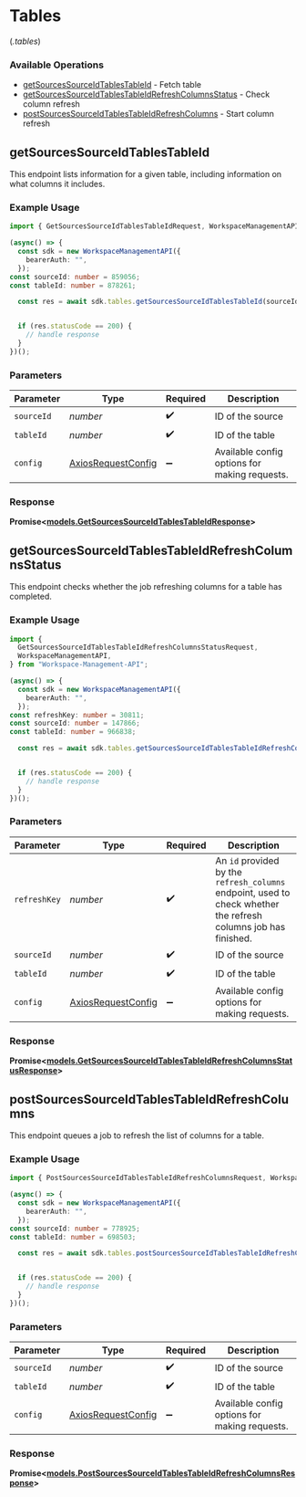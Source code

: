 # Tables
(*.tables*)

### Available Operations

* [getSourcesSourceIdTablesTableId](#getsourcessourceidtablestableid) - Fetch table
* [getSourcesSourceIdTablesTableIdRefreshColumnsStatus](#getsourcessourceidtablestableidrefreshcolumnsstatus) - Check column refresh
* [postSourcesSourceIdTablesTableIdRefreshColumns](#postsourcessourceidtablestableidrefreshcolumns) - Start column refresh

## getSourcesSourceIdTablesTableId

This endpoint lists information for a given table, including information on what columns it includes.

### Example Usage

```typescript
import { GetSourcesSourceIdTablesTableIdRequest, WorkspaceManagementAPI } from "Workspace-Management-API";

(async() => {
  const sdk = new WorkspaceManagementAPI({
    bearerAuth: "",
  });
const sourceId: number = 859056;
const tableId: number = 878261;

  const res = await sdk.tables.getSourcesSourceIdTablesTableId(sourceId, tableId);


  if (res.statusCode == 200) {
    // handle response
  }
})();
```

### Parameters

| Parameter                                                    | Type                                                         | Required                                                     | Description                                                  |
| ------------------------------------------------------------ | ------------------------------------------------------------ | ------------------------------------------------------------ | ------------------------------------------------------------ |
| `sourceId`                                                   | *number*                                                     | :heavy_check_mark:                                           | ID of the source                                             |
| `tableId`                                                    | *number*                                                     | :heavy_check_mark:                                           | ID of the table                                              |
| `config`                                                     | [AxiosRequestConfig](https://axios-http.com/docs/req_config) | :heavy_minus_sign:                                           | Available config options for making requests.                |


### Response

**Promise<[models.GetSourcesSourceIdTablesTableIdResponse](../../models/operations/getsourcessourceidtablestableidresponse.md)>**


## getSourcesSourceIdTablesTableIdRefreshColumnsStatus

This endpoint checks whether the job refreshing columns for a table has completed.

### Example Usage

```typescript
import {
  GetSourcesSourceIdTablesTableIdRefreshColumnsStatusRequest,
  WorkspaceManagementAPI,
} from "Workspace-Management-API";

(async() => {
  const sdk = new WorkspaceManagementAPI({
    bearerAuth: "",
  });
const refreshKey: number = 30811;
const sourceId: number = 147866;
const tableId: number = 966838;

  const res = await sdk.tables.getSourcesSourceIdTablesTableIdRefreshColumnsStatus(refreshKey, sourceId, tableId);


  if (res.statusCode == 200) {
    // handle response
  }
})();
```

### Parameters

| Parameter                                                                                                       | Type                                                                                                            | Required                                                                                                        | Description                                                                                                     |
| --------------------------------------------------------------------------------------------------------------- | --------------------------------------------------------------------------------------------------------------- | --------------------------------------------------------------------------------------------------------------- | --------------------------------------------------------------------------------------------------------------- |
| `refreshKey`                                                                                                    | *number*                                                                                                        | :heavy_check_mark:                                                                                              | An `id` provided by the `refresh_columns` endpoint, used to check whether the refresh columns job has finished. |
| `sourceId`                                                                                                      | *number*                                                                                                        | :heavy_check_mark:                                                                                              | ID of the source                                                                                                |
| `tableId`                                                                                                       | *number*                                                                                                        | :heavy_check_mark:                                                                                              | ID of the table                                                                                                 |
| `config`                                                                                                        | [AxiosRequestConfig](https://axios-http.com/docs/req_config)                                                    | :heavy_minus_sign:                                                                                              | Available config options for making requests.                                                                   |


### Response

**Promise<[models.GetSourcesSourceIdTablesTableIdRefreshColumnsStatusResponse](../../models/operations/getsourcessourceidtablestableidrefreshcolumnsstatusresponse.md)>**


## postSourcesSourceIdTablesTableIdRefreshColumns

This endpoint queues a job to refresh the list of columns for a table.

### Example Usage

```typescript
import { PostSourcesSourceIdTablesTableIdRefreshColumnsRequest, WorkspaceManagementAPI } from "Workspace-Management-API";

(async() => {
  const sdk = new WorkspaceManagementAPI({
    bearerAuth: "",
  });
const sourceId: number = 778925;
const tableId: number = 698503;

  const res = await sdk.tables.postSourcesSourceIdTablesTableIdRefreshColumns(sourceId, tableId);


  if (res.statusCode == 200) {
    // handle response
  }
})();
```

### Parameters

| Parameter                                                    | Type                                                         | Required                                                     | Description                                                  |
| ------------------------------------------------------------ | ------------------------------------------------------------ | ------------------------------------------------------------ | ------------------------------------------------------------ |
| `sourceId`                                                   | *number*                                                     | :heavy_check_mark:                                           | ID of the source                                             |
| `tableId`                                                    | *number*                                                     | :heavy_check_mark:                                           | ID of the table                                              |
| `config`                                                     | [AxiosRequestConfig](https://axios-http.com/docs/req_config) | :heavy_minus_sign:                                           | Available config options for making requests.                |


### Response

**Promise<[models.PostSourcesSourceIdTablesTableIdRefreshColumnsResponse](../../models/operations/postsourcessourceidtablestableidrefreshcolumnsresponse.md)>**


